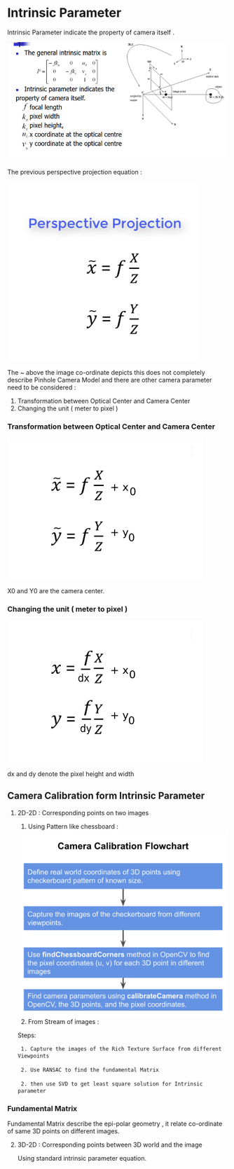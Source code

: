# Intrinsic Parameter


Intrinsic Parameter indicate the property of camera itself .

<img src="images/IntrinsicParameter.png">

The previous perspective projection equation : 

<img src="images/PrespectiveProjectionEqun.png"/>


The ~ above the image co-ordinate depicts this does not completely describe Pinhole Camera Model
 and there are other camera parameter need to be considered :
 
 1. Transformation between Optical Center and Camera Center 
 2. Changing the unit ( meter to pixel )

### Transformation between Optical Center and Camera Center 


<img src="images/cameraCenter.png">

X0 and Y0 are the camera center.

### Changing the unit ( meter to pixel )

<img src="images/scalinrIntrinsic.png">

dx and dy denote the pixel height and width

## Camera Calibration form Intrinsic Parameter


1. 2D-2D : Corresponding points on two images

    1. Using Pattern like chessboard :
    
    <img src="images/camera-calibration-flowchart.webp">
    
    
    2. From Stream of images :
    
    Steps:
    
        1. Capture the images of the Rich Texture Surface from different Viewpoints
        
        2. Use RANSAC to find the fundamental Matrix
        
        2. then use SVD to get least square solution for Intrinsic parameter


### Fundamental Matrix 

Fundamental Matrix describe the epi-polar geometry , it relate co-ordinate of same 3D points on different images.




2. 3D-2D : Corresponding points between 3D world and the image 

    Using standard intrinsic parameter equation.

